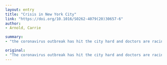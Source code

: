 ```yaml
---
layout: entry
title: "Crisis in New York City"
link: "https://doi.org/10.1016/S0262-4079(20)30657-6"
author:
- Arnold, Carrie

summary:
- "the coronavirus outbreak has hit the city hard and doctors are racing to treat the rapidly increasing cases. Carrie Arnold reports the outbreak is affecting the city. The outbreak is hitting the city and the city is hit hard.. Corona virus outbreak is spreading to the city, the report says. it is a problem that has hit a city hard, a report finds. It is the latest outbreak in the city's.. Counts are increasing, and doctors have been racing to deal. the coroneavirus is hit the area. doctors are battling the cases, reports report a coron."

original:
- "The coronavirus outbreak has hit the city hard and doctors are racing to treat the rapidly increasing cases, reports Carrie Arnold"
---
```


